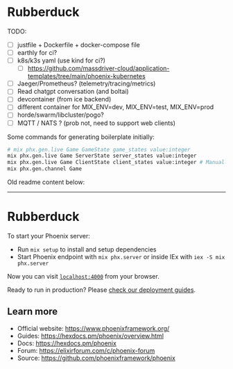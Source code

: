 # Rubberduck

TODO:

- [ ] justfile + Dockerfile + docker-compose file
- [ ] earthly for ci?
- [ ] k8s/k3s yaml (use kind for ci?)
  - [ ] https://github.com/massdriver-cloud/application-templates/tree/main/phoenix-kubernetes
- [ ] Jaeger/Prometheus? (telemetry/tracing/metrics)
- [ ] Read chatgpt conversation (and boltai)
- [ ] devcontainer (from ice backend)
- [ ] different container for MIX_ENV=dev, MIX_ENV=test, MIX_ENV=prod
- [ ] horde/swarm/libcluster/pogo?
- [ ] MQTT / NATS ? (prob not, need to support web clients)

Some commands for generating boilerplate initially:

```sh
# mix phx.gen.live Game GameState game_states value:integer
mix phx.gen.live Game ServerState server_states value:integer
mix phx.gen.live Game ClientState client_states value:integer # Manually tweak to add predicted state and action buffer
mix phx.gen.channel Game
```

Old readme content below:

---

# Rubberduck

To start your Phoenix server:

  * Run `mix setup` to install and setup dependencies
  * Start Phoenix endpoint with `mix phx.server` or inside IEx with `iex -S mix phx.server`

Now you can visit [`localhost:4000`](http://localhost:4000) from your browser.

Ready to run in production? Please [check our deployment guides](https://hexdocs.pm/phoenix/deployment.html).

## Learn more

  * Official website: https://www.phoenixframework.org/
  * Guides: https://hexdocs.pm/phoenix/overview.html
  * Docs: https://hexdocs.pm/phoenix
  * Forum: https://elixirforum.com/c/phoenix-forum
  * Source: https://github.com/phoenixframework/phoenix
